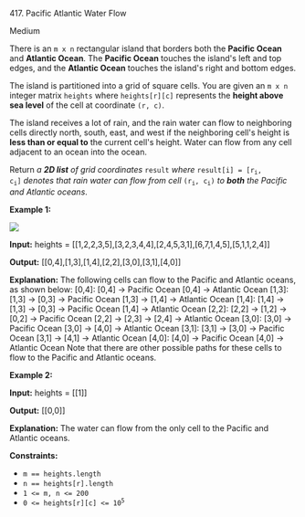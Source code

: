 417\. Pacific Atlantic Water Flow

Medium

There is an `m x n` rectangular island that borders both the **Pacific Ocean** and **Atlantic Ocean**. The **Pacific Ocean** touches the island's left and top edges, and the **Atlantic Ocean** touches the island's right and bottom edges.

The island is partitioned into a grid of square cells. You are given an `m x n` integer matrix `heights` where `heights[r][c]` represents the **height above sea level** of the cell at coordinate `(r, c)`.

The island receives a lot of rain, and the rain water can flow to neighboring cells directly north, south, east, and west if the neighboring cell's height is **less than or equal to** the current cell's height. Water can flow from any cell adjacent to an ocean into the ocean.

Return _a **2D list** of grid coordinates_ `result` _where_ <code>result[i] = [r<sub>i</sub>, c<sub>i</sub>]</code> _denotes that rain water can flow from cell_ <code>(r<sub>i</sub>, c<sub>i</sub>)</code> _to **both** the Pacific and Atlantic oceans_.

**Example 1:**

![](https://assets.leetcode.com/uploads/2021/06/08/waterflow-grid.jpg)

**Input:** heights = [[1,2,2,3,5],[3,2,3,4,4],[2,4,5,3,1],[6,7,1,4,5],[5,1,1,2,4]]

**Output:** [[0,4],[1,3],[1,4],[2,2],[3,0],[3,1],[4,0]]

**Explanation:** The following cells can flow to the Pacific and Atlantic oceans, as shown below: [0,4]: [0,4] -> Pacific Ocean [0,4] -> Atlantic Ocean [1,3]: [1,3] -> [0,3] -> Pacific Ocean [1,3] -> [1,4] -> Atlantic Ocean [1,4]: [1,4] -> [1,3] -> [0,3] -> Pacific Ocean [1,4] -> Atlantic Ocean [2,2]: [2,2] -> [1,2] -> [0,2] -> Pacific Ocean [2,2] -> [2,3] -> [2,4] -> Atlantic Ocean [3,0]: [3,0] -> Pacific Ocean [3,0] -> [4,0] -> Atlantic Ocean [3,1]: [3,1] -> [3,0] -> Pacific Ocean [3,1] -> [4,1] -> Atlantic Ocean [4,0]: [4,0] -> Pacific Ocean [4,0] -> Atlantic Ocean Note that there are other possible paths for these cells to flow to the Pacific and Atlantic oceans.

**Example 2:**

**Input:** heights = [[1]]

**Output:** [[0,0]]

**Explanation:** The water can flow from the only cell to the Pacific and Atlantic oceans.

**Constraints:**

*   `m == heights.length`
*   `n == heights[r].length`
*   `1 <= m, n <= 200`
*   <code>0 <= heights[r][c] <= 10<sup>5</sup></code>